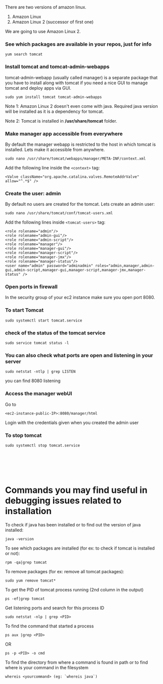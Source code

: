There are two versions of amazon linux.
1. Amazon Linux
2. Amazon Linux 2 (successor of first one)

We are going to use Amazon Linux 2.


### See which packages are available in your repos, just for info
```
yum search tomcat
```

### Install tomcat and tomcat-admin-webapps
tomcat-admin-webapp (usually called manager) is a separate package that you have to install along with tomcat if you need a nice GUI to manage tomcat and deploy apps via GUI.
```
sudo yum install tomcat tomcat-admin-webapps
```
Note 1: Amazon Linux 2 doesn't even come with java. Required java version will be installed as it is a dependency for tomcat.

Note 2: Tomcat is installed in **/usr/share/tomcat** folder.


### Make manager app accessible from everywhere
By default the manager webapp is restricted to the host in which tomcat is installed. Lets make it accessible from anywhere.
```
sudo nano /usr/share/tomcat/webapps/manager/META-INF/context.xml
```

Add the following line inside the `<context>` tag:
```
<Valve className="org.apache.catalina.valves.RemoteAddrValve" allow="^.*$" />
```

### Create the user: admin
By default no users are created for the tomcat. Lets create an admin user:
```
sudo nano /usr/share/tomcat/conf/tomcat-users.xml
```

Add the following lines inside `<tomcat-users>` tag:
```
<role rolename="admin"/> 
<role rolename="admin-gui"/> 
<role rolename="admin-script"/> 
<role rolename="manager"/> 
<role rolename="manager-gui"/> 
<role rolename="manager-script"/> 
<role rolename="manager-jmx"/> 
<role rolename="manager-status"/> 
<user name="admin" password="adminadmin" roles="admin,manager,admin-gui,admin-script,manager-gui,manager-script,manager-jmx,manager-status" />
```

### Open ports in firewall
In the security group of your ec2 instance make sure you open port 8080.

### To start Tomcat
```
sudo systemctl start tomcat.service
```

### check of the status of the tomcat service
```
sudo service tomcat status -l
```

### You can also check what ports are open and listening in your server
```
sudo netstat -ntlp | grep LISTEN
```
you can find 8080 listening

### Access the manager webUI
Go to 
```
<ec2-instance-public-IP>:8080/manager/html
```
Login with the credentials given when you created the admin user

### To stop tomcat
```
sudo systemctl stop tomcat.service
```
<br/>
<br/>
<br/>
<br/>

# Commands you may find useful in debugging issues related to installation

To check if java has been installed or to find out the version of java installed:
```
java -version
```

To see which packages are installed (for ex: to check if tomcat is installed or not):
```
rpm -qa|grep tomcat
```

To remove packages (for ex: remove all tomcat packages):
```
sudo yum remove tomcat*
```

To get the PID of tomcat process running (2nd column in the output)
```
ps -ef|grep tomcat
```

Get listening ports and search for this process ID
```
sudo netstat -nlp | grep <PID>
```

To find the command that started a process
```
ps aux |grep <PID>
```
OR
```
ps -p <PID> -o cmd
```

To find the directory from where a command is found in path or to find where is your command in the filesystem
```
whereis <yourcommand> (eg: `whereis java`)
```

